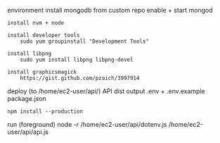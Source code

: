 environment
    install mongodb from custom repo
        enable + start mongod

    install nvm + node

    install developer tools
        sudo yum groupinstall "Development Tools"

    install libpng
        sudo yum install libpng libpng-devel

    install graphicsmagick
        https://gist.github.com/pzaich/3997914




deploy (to /home/ec2-user/api/)
    API dist output
    .env + .env.example
    package.json

    npm install --production



run (foreground)
    node -r /home/ec2-user/api/dotenv.js /home/ec2-user/api/api.js


